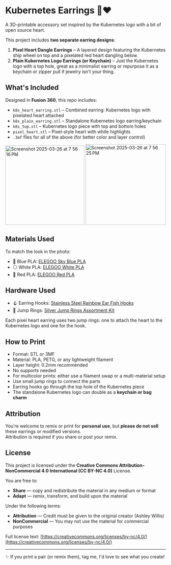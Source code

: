 # Kubernetes Earrings 💙❤️

A 3D-printable accessory set inspired by the Kubernetes logo with a bit of open source heart.

This project includes **two separate earring designs**:

1. **Pixel Heart Dangle Earrings** – A layered design featuring the Kubernetes ship wheel on top and a pixelated red heart dangling below. 
2. **Plain Kubernetes Logo Earrings (or Keychain)** – Just the Kubernetes logo with a top hole, great as a minimalist earring or repurpose it as a keychain or zipper pull if jewelry isn't your thing.

## What's Included

Designed in **Fusion 360**, this repo includes:

- `k8s_heart_earring.stl` – Combined earring: Kubernetes logo with pixelated heart attached  
- `k8s_plain_earring.stl` – Standalone Kubernetes logo earring/keychain  
- `k8s_top.stl` – Kubernetes logo piece with top and bottom holes  
- `pixel_heart.stl` – Pixel-style heart with white highlights  
- `.3mf` files for all of the above (for better color and layer control)  

<img width="248" alt="Screenshot 2025-03-26 at 7 56 16 PM" src="https://github.com/user-attachments/assets/a3e53a2a-6198-46d7-a1f3-c69ab2aeb5b7" /> 
<img width="252" alt="Screenshot 2025-03-26 at 7 56 25 PM" src="https://github.com/user-attachments/assets/2db1e5bd-6b48-4312-829d-8a92618028d0" />


## Materials Used

To match the look in the photo:

- 🔵 Blue PLA: [ELEGOO Sky Blue PLA](https://amzn.to/4lchyXE)  
- ⚪ White PLA: [ELEGOO White PLA](https://amzn.to/4hLdfj9)  
- 🔴 Red PLA: [ELEGOO Red PLA](https://amzn.to/4iEyyUK)  

## Hardware Used

- 🪝 Earring Hooks: [Stainless Steel Rainbow Ear Fish Hooks](https://amzn.to/4iJF2BS)  
- 🔗 Jump Rings: [Silver Jump Rings Assortment Kit](https://amzn.to/4lci2gq)  

Each pixel heart earring uses two jump rings: one to attach the heart to the Kubernetes logo and one for the hook.

## How to Print

- Format: STL or 3MF  
- Material: PLA, PETG, or any lightweight filament  
- Layer height: 0.2mm recommended  
- No supports needed  
- For multicolor prints: either use a filament swap or a multi-material setup  
- Use small jump rings to connect the parts  
- Earring hooks go through the top hole of the Kubernetes piece  
- The standalone Kubernetes logo can double as a **keychain or bag charm**

## Attribution
  
You’re welcome to remix or print for **personal use**, but **please do not sell** these earrings or modified versions.  
Attribution is required if you share or post your remix.

## License

This project is licensed under the **Creative Commons Attribution-NonCommercial 4.0 International (CC BY-NC 4.0)** License.

You are free to:
- **Share** — copy and redistribute the material in any medium or format  
- **Adapt** — remix, transform, and build upon the material  

Under the following terms:
- **Attribution** — Credit must be given to the original creator (Ashley Willis)  
- **NonCommercial** — You may not use the material for commercial purposes  

Full license text: [https://creativecommons.org/licenses/by-nc/4.0/](https://creativecommons.org/licenses/by-nc/4.0/)

---

✨ If you print a pair (or remix them), tag me, I'd love to see what you create!
